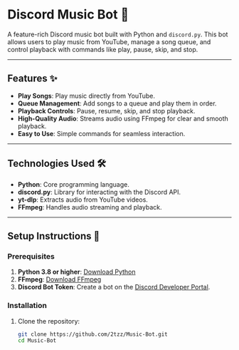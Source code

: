 # Discord Music Bot 🎵

A feature-rich Discord music bot built with Python and `discord.py`. This bot allows users to play music from YouTube, manage a song queue, and control playback with commands like play, pause, skip, and stop.

---

## Features ✨
- **Play Songs**: Play music directly from YouTube.
- **Queue Management**: Add songs to a queue and play them in order.
- **Playback Controls**: Pause, resume, skip, and stop playback.
- **High-Quality Audio**: Streams audio using FFmpeg for clear and smooth playback.
- **Easy to Use**: Simple commands for seamless interaction.

---

## Technologies Used 🛠️
- **Python**: Core programming language.
- **discord.py**: Library for interacting with the Discord API.
- **yt-dlp**: Extracts audio from YouTube videos.
- **FFmpeg**: Handles audio streaming and playback.

---

## Setup Instructions 🚀

### Prerequisites
1. **Python 3.8 or higher**: [Download Python](https://www.python.org/downloads/)
2. **FFmpeg**: [Download FFmpeg](https://ffmpeg.org/download.html)
3. **Discord Bot Token**: Create a bot on the [Discord Developer Portal](https://discord.com/developers/applications).

### Installation
1. Clone the repository:
   ```bash
   git clone https://github.com/2tzz/Music-Bot.git
   cd Music-Bot
